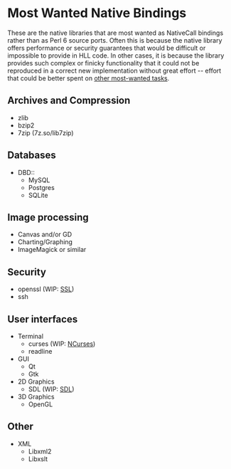 # Most Wanted Native Bindings

These are the native libraries that are most wanted as NativeCall bindings
rather than as Perl 6 source ports.  Often this is because the native library
offers performance or security guarantees that would be difficult or
impossible to provide in HLL code.  In other cases, it is because the library
provides such complex or finicky functionality that it could not be reproduced
in a correct new implementation without great effort -- effort that could be
better spent on [other most-wanted tasks](README-wanted.md).


## Archives and Compression

* zlib
* bzip2
* 7zip (7z.so/lib7zip)


## Databases

* DBD::
  + MySQL
  + Postgres
  + SQLite


## Image processing

* Canvas and/or GD
* Charting/Graphing
* ImageMagick or similar


## Security

* openssl (WIP: [SSL](https://github.com/grondilu/openssl/))
* ssh


## User interfaces

* Terminal
  + curses (WIP: [NCurses](https://github.com/azawawi/perl6-ncurses/))
  + readline
* GUI
  + Qt
  + Gtk
* 2D Graphics
  + SDL (WIP: [SDL](https://github.com/PerlGameDev/SDL6/))
* 3D Graphics
  + OpenGL

## Other

* XML
  + Libxml2
  + Libxslt
